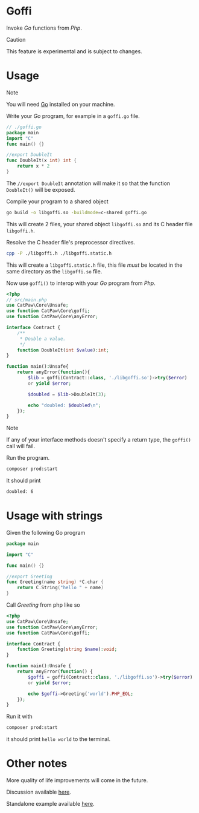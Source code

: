 # Goffi

Invoke _Go_ functions from _Php_.

> [!CAUTION]
> This feature is experimental and is subject to changes.


# Usage

> [!NOTE]
> You will need [Go](https://go.dev/) installed on your machine.

Write your _Go_ program, for example in a `goffi.go` file.

```go
// ./goffi.go
package main
import "C"
func main() {}

//export DoubleIt
func DoubleIt(x int) int {
    return x * 2
}
```

The `//export DoubleIt` annotation will make it so that the function `DoubleIt()` will be exposed.

Compile your program to a shared object
```sh
go build -o libgoffi.so -buildmode=c-shared goffi.go
```
This will create 2 files, your shared object `libgoffi.so` and its C header file `libgoffi.h`.

Resolve the C header file's preprocessor directives.
```sh
cpp -P ./libgoffi.h ./libgoffi.static.h
```
This will create a `libgoffi.static.h` file, this file _must_ be located in the same directory as the `libgoffi.so` file.

Now use `goffi()` to interop with your _Go_ program from _Php_.

```php
<?php
// src/main.php
use CatPaw\Core\Unsafe;
use function CatPaw\Core\goffi;
use function CatPaw\Core\anyError;

interface Contract {
    /**
     * Double a value.
     */
    function DoubleIt(int $value):int;
}

function main():Unsafe{
    return anyError(function(){
        $lib = goffi(Contract::class, './libgoffi.so')->try($error)
        or yield $error;

        $doubled = $lib->DoubleIt(3);

        echo "doubled: $doubled\n";
    });
}
```

> [!NOTE]
> If any of your interface methods doesn't specify a return type, the `goffi()` call will fail.

Run the program.

```sh
composer prod:start
```

It should print

```sh
doubled: 6
```

# Usage with strings

Given the following Go program

```go
package main

import "C"

func main() {}

//export Greeting
func Greeting(name string) *C.char {
    return C.String("hello " + name)
}
```
Call _Greeting_ from php like so

```php
<?php
use CatPaw\Core\Unsafe;
use function CatPaw\Core\anyError;
use function CatPaw\Core\goffi;

interface Contract {
    function Greeting(string $name):void;
}

function main():Unsafe {
    return anyError(function() {
        $goffi = goffi(Contract::class, './libgoffi.so')->try($error)
        or yield $error;

        echo $goffi->Greeting('world').PHP_EOL;
    });
}
```

Run it with
```sh
composer prod:start
```
it should print `hello world` to the terminal.


# Other notes

More quality of life improvements will come in the future.

Discussion available [here](https://github.com/tncrazvan/catpaw/discussions/3).

Standalone example available [here](https://github.com/tncrazvan/catpaw-php-go-interop).
